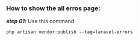 ### How to show the all erros page:

***step 01:*** Use this command
```powersell
php artisan vendor:publish --tag=laravel-errors

```